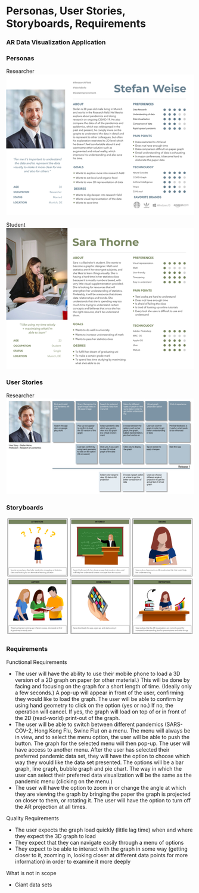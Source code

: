 # Personas, User Stories, Storyboards, Requirements

### AR Data Visualization Application

### Personas
Researcher
![milly_research_profession](https://github.com/mes3198/vr-project/blob/main/img/Stefan_Weise.png)

Student
![megan_student_persona](https://github.com/mes3198/vr-project/blob/main/img/persona-sara-student.jpg)

### User Stories
Researcher
![milly_user_story_researcher](https://github.com/mes3198/vr-project/blob/main/img/Stefan_weise_User_Story.png)

### Storyboards
![megan_storyboard](https://github.com/mes3198/vr-project/blob/main/img/UserStory_student_green.jpg)

### Requirements
Functional Requirements
* The user will have the ability to use their mobile phone to load a 3D version of a 2D graph on paper (or other material.) This will be done by facing and focusing on the graph for a short length of time. (Ideally only a few seconds.) A pop-up will appear in front of the user, confirming they would like to load the graph. The user will be able to confirm by using hand geometry to click on the option (yes or no.) If no, the operation will cancel. If yes, the graph will load on top of or in front of the 2D (read-world) print-out of the graph.
* The user will be able to switch between different pandemics (SARS-COV-2, Hong Kong Flu, Swine Flu) on a menu. The menu will always be in view, and to select the menu option, the user will be able to push the button. The graph for the selected menu will then pop-up.
The user will have access to another menu. After the user has selected their preferred pandemic data set, they will have the option to choose which way they would like the data set presented. The options will be a bar graph, line graph, bubble graph and pie chart. The way in which the user can select their preferred data visualization will be the same as the pandemic menu (clicking on the menu.)
* The user will have the option to zoom in or change the angle at which they are viewing the graph by bringing the paper the graph is projected on closer to them, or rotating it.
The user will have the option to turn off the AR projection at all times.

Quality Requirements
* The user expects the graph load quickly (little lag time) when and where they expect the 3D graph to load
* They expect that they can navigate easily through a menu of options
* They expect to be able to interact with the graph in some way (getting closer to it, zooming in, looking closer at different data points for more information) in order to examine it more deeply

What is not in scope
* Giant data sets
